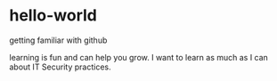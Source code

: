 # hello-world

getting familiar with github

learning is fun and can help you grow.  I want to learn as much as I can about IT Security practices.
